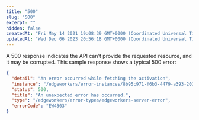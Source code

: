 ```yaml
---
title: "500"
slug: "500"
excerpt: ""
hidden: false
createdAt: "Fri May 14 2021 19:08:39 GMT+0000 (Coordinated Universal Time)"
updatedAt: "Wed Dec 06 2023 20:56:18 GMT+0000 (Coordinated Universal Time)"
---
```

A 500 response indicates the API can't provide the requested resource, and it may be corrupted. This sample response shows a typical 500 error:

```json
{
  "detail": "An error occurred while fetching the activation",
  "instance": "/edgeworkers/error-instances/8b95c971-f6b3-4479-a393-202be75e43e1",
  "status": 500,
  "title": "An unexpected error has occurred.",
  "type": "/edgeworkers/error-types/edgeworkers-server-error",
  "errorCode": "EW4303"
}
```
